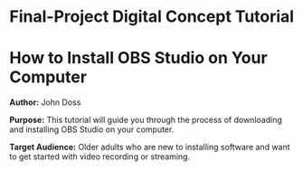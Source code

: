 # Final-Project  Digital Concept Tutorial

# How to Install OBS Studio on Your Computer
**Author:** John Doss 

**Purpose:** This tutorial will guide you through the process of downloading and installing OBS Studio on your computer. 

**Target Audience:** Older adults who are new to installing software and want to get started with video recording or streaming.
